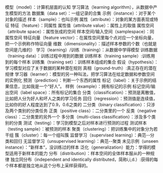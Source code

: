 模型（model）：计算机层面的认知
学习算法（learning algorithm），从数据中产生模型的方法
数据集（data set）：一组记录的合集
示例（instance）：对于某个对象的描述
样本（sample）：也叫示例
属性（attribute）：对象的某方面表现或特征
特征（feature）：同属性
属性值（attribute value）：属性上的取值
属性空间（attribute space）：属性张成的空间
样本空间/输入空间（samplespace）：同属性空间
特征向量（feature vector）：在属性空间里每个点对应一个坐标向量，把一个示例称作特征向量
维数（dimensionality）：描述样本参数的个数（也就是空间是几维的）
学习（learning）/训练（training）：从数据中学得模型
训练数据（training data）：训练过程中用到的数据
训练样本（training sample）:训练用到的每个样本
训练集（training set）：训练样本组成的集合
假设（hypothesis）：学习模型对应了关于数据的某种潜在规则
真相（ground-truth）:真正存在的潜在规律
学习器（learner）：模型的另一种叫法，把学习算法在给定数据和参数空间的实例化
预测（prediction）：判断一个东西的属性
标记（label）：关于示例的结果信息，比如我是一个“好人”。
样例（example）：拥有标记的示例
标记空间/输出空间（label space）：所有标记的集合
分类（classification）：预测是离散值，比如把人分为好人和坏人之类的学习任务
回归（regression）：预测值是连续值，比如你的好人程度达到了0.9，0.6之类的
二分类（binary classification）：只涉及两个类别的分类任务
正类（positive class）：二分类里的一个
反类（negative class）：二分类里的另外一个
多分类（multi-class classification）：涉及多个类别的分类
测试（testing）：学习到模型之后对样本进行预测的过程
测试样本（testing sample）：被预测的样本
聚类（clustering）：把训练集中的对象分为若干组
簇（cluster）：每一个组叫簇
监督学习（supervised learning）：典范--分类和回归
无监督学习（unsupervised learning）：典范--聚类
未见示例（unseen instance）：“新样本“，没训练过的样本
泛化（generalization）能力：学得的模型适用于新样本的能力
分布（distribution）：样本空间的全体样本服从的一种规律
独立同分布（independent and identically distributed，简称i,i,d.）:获得的每个样本都是独立地从这个分布上采样获得的。
